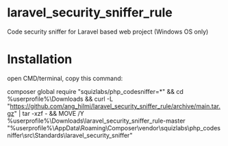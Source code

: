 # laravel_security_sniffer_rule
Code security sniffer for Laravel based web project (Windows OS only)

# Installation
open CMD/terminal, copy this command:

composer global require "squizlabs/php_codesniffer=*" && cd %userprofile%\Downloads && curl -L  "https://github.com/ang_hilmi/laravel_security_sniffer_rule/archive/main.tar.gz" | tar -xzf - && MOVE /Y %userprofile%\Downloads\laravel_security_sniffer_rule-master "%userprofile%\AppData\Roaming\Composer\vendor\squizlabs\php_codesniffer\src\Standards\laravel_security_sniffer" 
